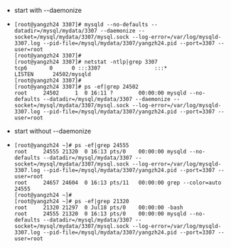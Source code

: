 - start with --daemonize
- ```
  [root@yangzh24 3307]# mysqld --no-defaults --datadir=/mysql/mydata/3307 --daemonize --socket=/mysql/mydata/3307/mysql.sock --log-error=/var/log/mysqld-3307.log --pid-file=/mysql/mydata/3307/yangzh24.pid --port=3307 --user=root
  [root@yangzh24 3307]#
  [root@yangzh24 3307]# netstat -ntlp|grep 3307
  tcp6       0      0 :::3307                 :::*                    LISTEN      24502/mysqld
  [root@yangzh24 3307]#
  [root@yangzh24 3307]# ps -ef|grep 24502
  root     24502     1  0 16:11 ?        00:00:00 mysqld --no-defaults --datadir=/mysql/mydata/3307 --daemonize --socket=/mysql/mydata/3307/mysql.sock --log-error=/var/log/mysqld-3307.log --pid-file=/mysql/mydata/3307/yangzh24.pid --port=3307 --user=root
  ```
- start without --daemonize
- ```
  [root@yangzh24 ~]# ps -ef|grep 24555
  root     24555 21320  0 16:13 pts/0    00:00:00 mysqld --no-defaults --datadir=/mysql/mydata/3307 --socket=/mysql/mydata/3307/mysql.sock --log-error=/var/log/mysqld-3307.log --pid-file=/mysql/mydata/3307/yangzh24.pid --port=3307 --user=root
  root     24657 24604  0 16:13 pts/11   00:00:00 grep --color=auto 24555
  [root@yangzh24 ~]#
  [root@yangzh24 ~]# ps -ef|grep 21320
  root     21320 21297  0 Jul18 pts/0    00:00:00 -bash
  root     24555 21320  0 16:13 pts/0    00:00:00 mysqld --no-defaults --datadir=/mysql/mydata/3307 --socket=/mysql/mydata/3307/mysql.sock --log-error=/var/log/mysqld-3307.log --pid-file=/mysql/mydata/3307/yangzh24.pid --port=3307 --user=root
  ```